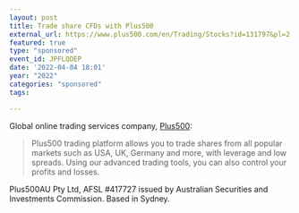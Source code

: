 ```yaml
---
layout: post
title: Trade share CFDs with Plus500
external_url: https://www.plus500.com/en/Trading/Stocks?id=131797&pl=2
featured: true
type: "sponsored"
event_id: JPFLQDEP
date: '2022-04-04 18:01'
year: "2022"
categories: "sponsored"
tags: 

---
```


Global online trading services company, [Plus500](https://www.plus500.com/en/Trading/Stocks?id=131797&pl=2):

> Plus500 trading platform allows you to trade shares from all popular markets such as USA, UK, Germany and more, with leverage and low spreads. Using our advanced trading tools, you can also control your profits and losses.

Plus500AU Pty Ltd, AFSL #417727 issued by Australian Securities and Investments Commission. Based in Sydney.

